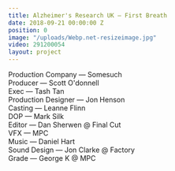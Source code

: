 ```yaml
---
title: Alzheimer's Research UK — First Breath
date: 2018-09-21 00:00:00 Z
position: 0
image: "/uploads/Webp.net-resizeimage.jpg"
video: 291200054
layout: project
---
```


Production Company — Somesuch  
Producer — Scott O'donnell  
Exec — Tash Tan  
Production Designer — Jon Henson  
Casting — Leanne Flinn  
DOP — Mark Silk  
Editor — Dan Sherwen @ Final Cut  
VFX — MPC  
Music — Daniel Hart  
Sound Design — Jon Clarke @ Factory  
Grade — George K @ MPC 